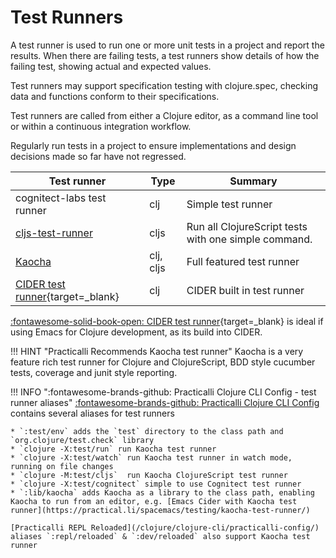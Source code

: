# Test Runners

A test runner is used to run one or more unit tests in a project and report the results.  When there are failing tests, a test runners show details of how the failing test, showing actual and expected values.

Test runners may support specification testing with clojure.spec, checking data and functions conform to their specifications.

Test runners are called from either a Clojure editor, as a command line tool or within a continuous integration workflow.

Regularly run tests in a project to ensure implementations and design decisions made so far have not regressed.



| Test runner                                                                                            | Type      | Summary                                              |
|--------------------------------------------------------------------------------------------------------|-----------|------------------------------------------------------|
| cognitect-labs test runner                                                                             | clj       | Simple test runner                                   |
| [cljs-test-runner](https://github.com/Olical/cljs-test-runner)                                         | cljs      | Run all ClojureScript tests with one simple command. |
| [Kaocha](https://github.com/lambdaisland/kaocha)                                                       | clj, cljs | Full featured test runner                            |
| [CIDER test runner](https://practical.li/spacemacs/testing/unit-testing/running-tests/){target=_blank} | clj       | CIDER built in test runner                           |

[:fontawesome-solid-book-open: CIDER test runner](https://practical.li/spacemacs/testing/unit-testing/running-tests/){target=_blank} is ideal if using Emacs for Clojure development, as its build into CIDER.


!!! HINT "Practicalli Recommends Kaocha test runner"
    Kaocha is a very feature rich test runner for Clojure and ClojureScript, BDD style cucumber tests, coverage and junit style reporting.


!!! INFO ":fontawesome-brands-github: Practicalli Clojure CLI Config - test runner aliases"
    [:fontawesome-brands-github: Practicalli Clojure CLI Config](/clojure/clojure-cli/practicalli-config/) contains several aliases for test runners

    * `:test/env` adds the `test` directory to the class path and `org.clojure/test.check` library
    * `clojure -X:test/run` run Kaocha test runner
    * `clojure -X:test/watch` run Kaocha test runner in watch mode, running on file changes
    * `clojure -M:test/cljs`  run Kaocha ClojureScript test runner
    * `clojure -X:test/cognitect` simple to use Cognitect test runner
    * `:lib/kaocha` adds Kaocha as a library to the class path, enabling Kaocha to run from an editor, e.g. [Emacs Cider with Kaocha test runner](https://practical.li/spacemacs/testing/kaocha-test-runner/)

    [Practicalli REPL Reloaded](/clojure/clojure-cli/practicalli-config/) aliases `:repl/reloaded` & `:dev/reloaded` also support Kaocha test runner


<!-- ClojureScript specific testing content -->
<!-- ## ClojureScript testing -->
<!-- * [cljs-test-display](https://github.com/bhauman/cljs-test-display) - visual display of in-browser ClojureScript test run -->
<!-- cljs-test-display is a ClojureScript library provide visual system feedback for web-based test runners.  It is already included in figwheel-main -->
<!-- If you have tests written with cljs.test and you can run them in the browser you can use cljs-test-display. -->
